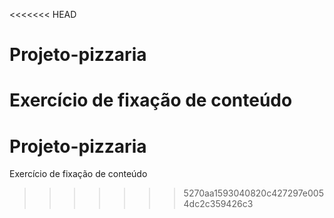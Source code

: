 <<<<<<< HEAD
# Projeto-pizzaria
Exercício de fixação de conteúdo 
=======
# Projeto-pizzaria
Exercício de fixação de conteúdo 
>>>>>>> 5270aa1593040820c427297e0054dc2c359426c3
